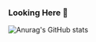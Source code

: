 ### Looking Here 👋
![Anurag's GitHub stats](https://github-readme-stats.vercel.app/api?username=fengzhensheng&show_icons=true&hide=issues,prs&count_private=true&text_color=718096&bg_color=ffffff&hide_title=true&theme=onedark)
